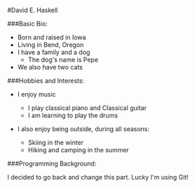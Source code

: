 #David E. Haskell

###Basic Bio:

* Born and raised in Iowa
* Living in Bend, Oregon
* I have a family and a dog
  - The dog's name is Pepe
* We also have two cats

###Hobbies and Interests:

* I enjoy music
  * I play classical piano and Classical guitar
  * I am learning to play the drums

* I also enjoy being outside, during all seasons:
  - Skiing in the winter
  - Hiking and camping in the summer

###Programming Background:

I decided to go back and change this part.  Lucky I'm using Git!